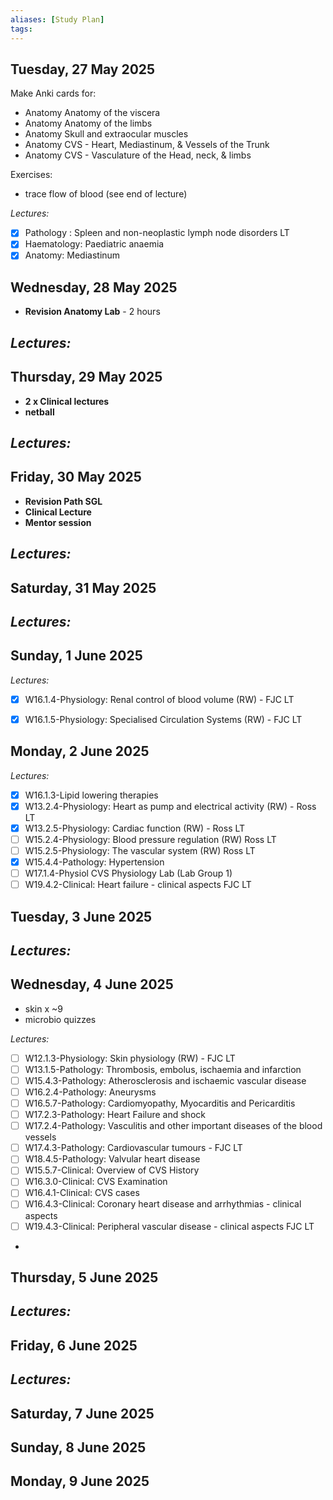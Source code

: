 ```yaml
---
aliases: [Study Plan]
tags: 
---
```




## Tuesday, 27 May 2025

Make Anki cards for:
- Anatomy Anatomy of the viscera
- Anatomy Anatomy of the limbs
- Anatomy Skull and extraocular muscles
- Anatomy CVS - Heart, Mediastinum, & Vessels of the Trunk
- Anatomy CVS - Vasculature of the Head, neck, & limbs

Exercises:
- trace flow of blood (see end of lecture)

*Lectures:*
- [x] Pathology : Spleen and non-neoplastic lymph node disorders LT
- [x] Haematology: Paediatric anaemia
- [x] Anatomy: Mediastinum 
## Wednesday, 28 May 2025

- **Revision Anatomy Lab** - 2 hours

*Lectures:*
- 
## Thursday, 29 May 2025
- **2 x Clinical lectures**
- **netball**

*Lectures:*
- 
## Friday, 30 May 2025
- **Revision Path SGL**
- **Clinical Lecture**
- **Mentor session**

*Lectures:*
- 
## Saturday, 31 May 2025

*Lectures:*
- 

## Sunday, 1 June 2025

*Lectures:*
- [x] W16.1.4-Physiology: Renal control of blood volume (RW) - FJC LT
- [x] W16.1.5-Physiology: Specialised Circulation Systems (RW) - FJC LT


## Monday, 2 June 2025

*Lectures:*
- [x] W16.1.3-Lipid lowering therapies
- [x] W13.2.4-Physiology: Heart as pump and electrical activity (RW) - Ross LT
- [x] W13.2.5-Physiology: Cardiac function (RW) - Ross LT
- [ ] W15.2.4-Physiology: Blood pressure regulation (RW) Ross LT
- [ ] W15.2.5-Physiology: The vascular system (RW) Ross LT
- [x] W15.4.4-Pathology: Hypertension
- [ ] W17.1.4-Physiol CVS Physiology Lab (Lab Group 1)
- [ ] W19.4.2-Clinical: Heart failure - clinical aspects FJC LT

## Tuesday, 3 June 2025


*Lectures:*
- 
## Wednesday, 4 June 2025
- skin x ~9
- microbio quizzes

*Lectures:*
- [ ] W12.1.3-Physiology: Skin physiology (RW) - FJC LT
- [ ] W13.1.5-Pathology: Thrombosis, embolus, ischaemia and infarction
- [ ] W15.4.3-Pathology: Atherosclerosis and ischaemic vascular disease
- [ ] W16.2.4-Pathology: Aneurysms
- [ ] W16.5.7-Pathology: Cardiomyopathy, Myocarditis and Pericarditis
- [ ] W17.2.3-Pathology: Heart Failure and shock
- [ ] W17.2.4-Pathology: Vasculitis and other important diseases of the blood vessels
- [ ] W17.4.3-Pathology: Cardiovascular tumours - FJC LT
- [ ] W18.4.5-Pathology: Valvular heart disease
- [ ] W15.5.7-Clinical: Overview of CVS History
- [ ] W16.3.0-Clinical: CVS Examination
- [ ] W16.4.1-Clinical: CVS cases
- [ ] W16.4.3-Clinical: Coronary heart disease and arrhythmias - clinical aspects
- [ ] W19.4.3-Clinical: Peripheral vascular disease - clinical aspects FJC LT
- 
## Thursday, 5 June 2025


*Lectures:*
- 
## Friday, 6 June 2025


*Lectures:*
- 
## Saturday, 7 June 2025


## Sunday, 8 June 2025


## Monday, 9 June 2025

